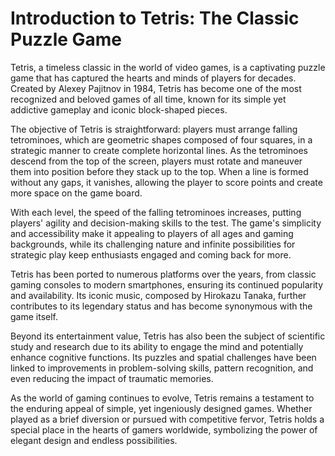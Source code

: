 # Introduction to Tetris: The Classic Puzzle Game


Tetris, a timeless classic in the world of video games, is a captivating puzzle game that has captured the hearts and minds of players for decades. Created by Alexey Pajitnov in 1984, Tetris has become one of the most recognized and beloved games of all time, known for its simple yet addictive gameplay and iconic block-shaped pieces.

The objective of Tetris is straightforward: players must arrange falling tetrominoes, which are geometric shapes composed of four squares, in a strategic manner to create complete horizontal lines. As the tetrominoes descend from the top of the screen, players must rotate and maneuver them into position before they stack up to the top. When a line is formed without any gaps, it vanishes, allowing the player to score points and create more space on the game board.

With each level, the speed of the falling tetrominoes increases, putting players' agility and decision-making skills to the test. The game's simplicity and accessibility make it appealing to players of all ages and gaming backgrounds, while its challenging nature and infinite possibilities for strategic play keep enthusiasts engaged and coming back for more.

Tetris has been ported to numerous platforms over the years, from classic gaming consoles to modern smartphones, ensuring its continued popularity and availability. Its iconic music, composed by Hirokazu Tanaka, further contributes to its legendary status and has become synonymous with the game itself.

Beyond its entertainment value, Tetris has also been the subject of scientific study and research due to its ability to engage the mind and potentially enhance cognitive functions. Its puzzles and spatial challenges have been linked to improvements in problem-solving skills, pattern recognition, and even reducing the impact of traumatic memories.

As the world of gaming continues to evolve, Tetris remains a testament to the enduring appeal of simple, yet ingeniously designed games. Whether played as a brief diversion or pursued with competitive fervor, Tetris holds a special place in the hearts of gamers worldwide, symbolizing the power of elegant design and endless possibilities.
